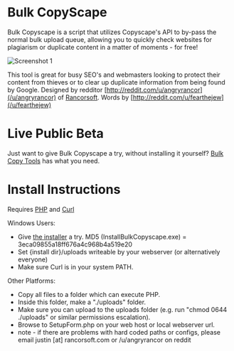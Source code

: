 Bulk CopyScape
=============

Bulk Copyscape is a script that utilizes Copyscape's API to by-pass the normal bulk upload queue, allowing you to quickly check websites for plagiarism or duplicate content in a matter of moments - for free!

![Screenshot 1](http://bestbothosting.com/images/bcs1.png)

This tool is great for busy SEO's and webmasters looking to protect their content from thieves or to clear up duplicate information from being found by Google.
Designed by redditor [http://reddit.com/u/angryrancor](/u/angryrancor) of [Rancorsoft](http://rancorsoft.com). Words by [http://reddit.com/u/fearthejew](/u/fearthejew)

Live Public Beta
=============

Just want to give Bulk Copyscape a try, without installing it yourself?  [Bulk Copy Tools](https://bulkcopytools.com) has what you need.

Install Instructions
=============

Requires [PHP](http://php.net) and [Curl](http://curl.haxx.se)

Windows Users:

* Give [the installer](https://github.com/angryrancor/BulkCopyscape/blob/master/windows-installer/Installer/InstallBulkCopyscape.exe) a try.  MD5 (InstallBulkCopyscape.exe) = 3eca09855a18ff676a4c968b4a519e20
* Set {install dir}/uploads writeable by your webserver (or alternatively everyone)
* Make sure Curl is in your system PATH.

Other Platforms:

* Copy all files to a folder which can execute PHP.  
* Inside this folder, make a "./uploads" folder.
* Make sure you can upload to the uploads folder (e.g. run "chmod 0644 ./uploads" or similar permissions escalation).
* Browse to SetupForm.php on your web host or local webserver url.
* note - if there are problems with hard coded paths or configs, please email justin [at] rancorsoft.com or /u/angryrancor on reddit
